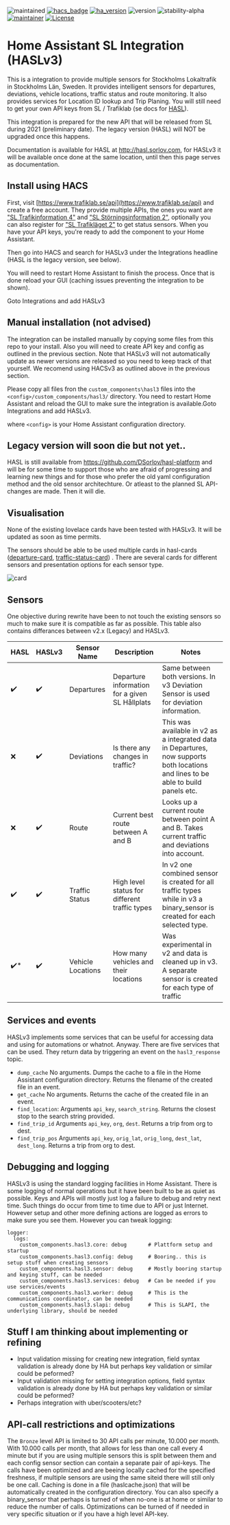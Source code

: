 ![maintained](https://img.shields.io/maintenance/yes/2021.svg)
[![hacs_badge](https://img.shields.io/badge/hacs-default-green.svg)](https://github.com/custom-components/hacs)
[![ha_version](https://img.shields.io/badge/home%20assistant-0.98%2B-green.svg)](https://www.home-assistant.io)
![version](https://img.shields.io/badge/version-3.0.0_beta.2-lightgrey.svg)
![stability-alpha](https://img.shields.io/badge/stability-beta-lightgrey.svg)
[![maintainer](https://img.shields.io/badge/maintainer-dsorlov-blue.svg)](https://github.com/DSorlov)
[![License](https://img.shields.io/badge/License-Apache%202.0-blue.svg)](https://opensource.org/licenses/Apache-2.0)

Home Assistant SL Integration (HASLv3)
======================================

This is a integration to provide multiple sensors for Stockholms Lokaltrafik in Stockholms Län, Sweden. It provides intelligent sensors for departures, deviations, vehicle locations, traffic status and route monitoring. It also provides services for Location ID lookup and Trip Planing. You will still need to get your own API keys from SL / Trafiklab (se docs for [HASL](https://hasl.sorlov.com)).

This integration is prepared for the new API that will be released from SL during 2021 (preliminary date). The legacy version (HASL) will NOT be upgraded once this happens.

Documentation is available for HASL at http://hasl.sorlov.com, for HASLv3 it will be available once done at the same location, until then this page serves as documentation.

## Install using HACS

First, visit [https://www.trafiklab.se/api](https://www.trafiklab.se/api) and create a free account. They provide multiple APIs, the ones you want are ["SL Trafikinformation 4"](https://www.trafiklab.se/api/sl-realtidsinformation-4) and ["SL Störningsinformation 2"](https://www.trafiklab.se/api/sl-storningsinformation-2), optionally you can also register for ["SL Trafikläget 2"](https://www.trafiklab.se/api/sl-trafiklaget-2) to get status sensors. When you have your API keys, you're ready to add the component to your Home Assistant.

Then go into HACS and search for HASLv3 under the Integrations headline (HASL is the legacy version, see below).

You will need to restart Home Assistant to finish the process. Once that is done reload your GUI (caching issues preventing the integration to be shown).

Goto Integrations and add HASLv3

## Manual installation (not advised)

The integration can be installed manually by copying some files from this repo to your install. Also you will need to create API key and config as outlined in the previous section.
Note that HASLv3 will not automatically update as newer versions are released so you need to keep track of that yourself. We recomend using HACSv3 as outlined above in the previous section.

Please copy all files fron the `custom_components\hasl3` files into the `<config>/custom_components/hasl3/` directory. You need to restart Home Assistant and reload the GUI to make sure the integration is available.Goto Integrations and add HASLv3.

where `<config>` is your Home Assistant configuration directory.

## Legacy version will soon die but not yet..

HASL is still available from https://github.com/DSorlov/hasl-platform and will be for some time to support those who are afraid of progressing and learning new things and for those who prefer the old yaml configuration method and the old sensor architechture. Or atleast to the planned SL API-changes are made. Then it will die.

## Visualisation

None of the existing lovelace cards have been tested with HASLv3. It will be updated as soon as time permits.

The sensors should be able to be used multiple cards in hasl-cards ([departure-card](https://github.com/hasl-platform/lovelace-hasl-departure-card), [traffic-status-card](https://github.com/hasl-platform/lovelace-hasl-traffic-status-card)) . There are several cards for different sensors and presentation options for each sensor type.

![card](https://user-images.githubusercontent.com/8133650/56198334-0a150f00-603b-11e9-9e93-92be212d7f7b.PNG)

## Sensors

One objective during rewrite have been to not touch the existing sensors so much to make sure it is compatible as far as possible. This table also contains differances between v2.x (Legacy) and HASLv3.

| HASL | HASLv3 | Sensor Name | Description | Notes |
| -- | -- | -- | -- | -- |
| :heavy_check_mark: | :heavy_check_mark: | Departures | Departure information for a given SL Hållplats | Same between both versions. In v3 Deviation Sensor is used for deviation information. |
| :x: | :heavy_check_mark: | Deviations | Is there any changes in traffic?  | This was available in v2 as a integrated data in Departures, now supports both locations and lines to be able to build panels etc. |
| :x: | :heavy_check_mark: | Route | Current best route between A and B | Looks up a current route between point A and B. Takes current traffic and deviations into account. |
| :heavy_check_mark: | :heavy_check_mark: | Traffic Status | High level status for different traffic types | In v2 one combined sensor is created for all traffic types while in v3 a binary_sensor is created for each selected type. |
| :heavy_check_mark:* | :heavy_check_mark: | Vehicle Locations | How many vehicles and their locations | Was experimental in v2 and data is cleaned up in v3. A separate sensor is created for each type of traffic |

## Services and events

HASLv3 implements some services that can be useful for accessing data and using for automations or whatnot. Anyway. There are five services that can be used. They return data by triggering an event on the `hasl3_response` topic.

- `dump_cache` No arguments. Dumps the cache to a file in the Home Assistant configuration directory. Returns the filename of the created file in an event.
- `get_cache` No arguments. Returns the cache of the created file in an event.
- `find_location`: Arguments `api_key`, `search_string`. Returns the closest stop to the search string provided.
- `find_trip_id` Arguments `api_key`, `org`, `dest`. Returns a trip from org to dest.
- `find_trip_pos` Arguments `api_key`, `orig_lat`, `orig_long`, `dest_lat`, `dest_long`. Returns a trip from org to dest.

## Debugging and logging

HASLv3 is using the standard logging facilities in Home Assistant. There is some logging of normal operations but it have been built to be as quiet as possible. Keys and APIs will mostly just log a failure to debug and retry next time. Such things do occur from time to time due to API or just Internet. However setup and other more defining actions are logged as errors to make sure you see them. However you can tweak logging:

````
logger:
  logs:
    custom_components.hasl3.core: debug       # Plattform setup and startup
    custom_components.hasl3.config: debug     # Booring.. this is setup stuff when creating sensors
    custom_components.hasl3.sensor: debug     # Mostly booring startup and keying stuff, can be needed
    custom_components.hasl3.services: debug   # Can be needed if you use services/events
    custom_components.hasl3.worker: debug     # This is the communications coordinator, can be needed
    custom_components.hasl3.slapi: debug      # This is SLAPI, the underlying library, should be needed
````

## Stuff I am thinking about implementing or refining

- Input validation missing for creating new integration, field syntax validation is already done by HA but perhaps key validation or similar could be peformed?
- Input validation missing for setting integration options, field syntax validation is already done by HA but perhaps key validation or similar could be peformed?
- Perhaps integration with uber/scooters/etc? 

## API-call restrictions and optimizations

The `Bronze` level API is limited to 30 API calls per minute, 10.000 per month. With 10.000 calls per month, that allows for less than one call every 4 minute but if you are using multiple sensors this is split between them and each config sensor section can contain a separate pair of api-keys.
The calls have been optimized and are beeing locally cached for the specified freshness, if multiple sensors are using the same siteid there will still only be one call. Caching is done in a file (haslcache.json) that will be automatically created in the configuration directory.
You can also specify a binary_sensor that perhaps is turned of when no-one is at home or similar to reduce the number of calls. Optimizations can be turned of if needed in very specific situation or if you have a high level API-key.
